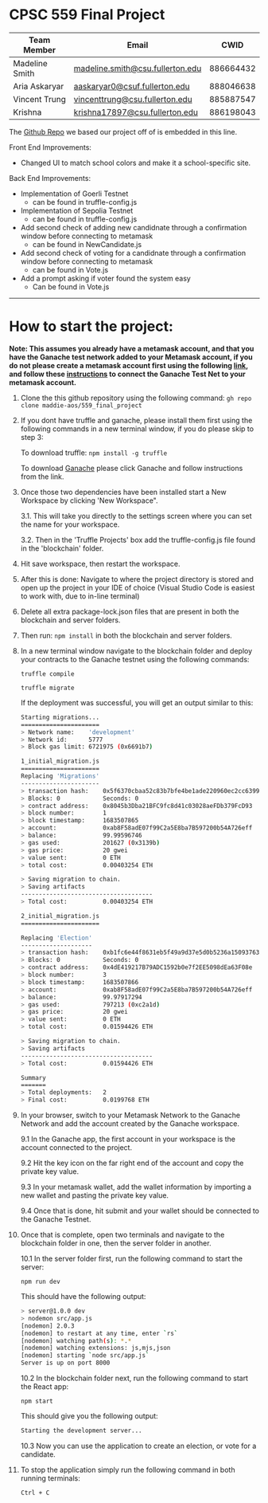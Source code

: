 # CPSC 559 Final Project

|Team Member | Email | CWID |
|-------|------|--------|
|Madeline Smith| madeline.smith@csu.fullerton.edu| 886664432|
|Aria Askaryar| aaskaryar0@csuf.fullerton.edu| 888046638 |
|Vincent Trung| vincenttrung@csu.fullerton.edu| 885887547|
|Krishna| krishna17897@csu.fullerton.edu| 886198043|

The [Github Repo](https://github.com/sherwyn11/E-Voting-App) we based our project off of is embedded in this line.  


Front End Improvements:

* Changed UI to match school colors and make it a school-specific site. 


Back End Improvements:
* Implementation of Goerli Testnet 
  * can be found in truffle-config.js
* Implementation of Sepolia Testnet
  * can be found in truffle-config.js
* Add second check of adding new candidnate through a confirmation window before connecting to metamask
  * can be found in NewCandidate.js
* Add second check of voting for a candidnate through a confirmation window before connecting to metamask
  * can be found in Vote.js
* Add a prompt asking if voter found the system easy 
  * Can be found in Vote.js

----
# **How to start the project:**

**Note: This assumes you already have a metamask account, and that you have the Ganache test network added to your Metamask account, if you do not please create a metamask account first using the following [link](https://metamask.io/), and follow these [instructions](https://docs.metamask.io/wallet/get-started/run-development-network/) to connect the Ganache Test Net to your metamask account.**

1. Clone the this github repository using the following command: ```gh repo clone maddie-aos/559_final_project```
   
2. If you dont have truffle and ganache, please install them first using the following commands in a new terminal window, if you do please skip to step 3: 

   To download truffle: ```npm install -g truffle```

   To download [Ganache](https://trufflesuite.com/ganache/) please click Ganache and follow instructions from the link. 

3. Once those two dependencies have been installed start a New Workspace by clicking 'New Workspace".
   
   3.1. This will take you directly to the settings screen where you can set the name for your workspace. 

   3.2. Then in the 'Truffle Projects' box add the truffle-config.js file found in the 'blockchain' folder.

4. Hit save workspace, then restart the workspace. 

5. After this is done: Navigate to where the project directory is stored and open up the project in your IDE of choice (Visual Studio Code is easiest to work with, due to in-line terminal)
   
6. Delete all extra package-lock.json files that are present in both the blockchain and server folders. 
   
7. Then run: ```npm install``` in both the blockchain and server folders. 
   
8. In a new terminal window navigate to the blockchain folder and deploy your contracts to the Ganache testnet using the following commands:
   
   ```truffle compile```

   ```truffle migrate```

   If the deployment was successful, you will get an output similar to this:
   ```bash 
   Starting migrations...
   ======================
   > Network name:    'development'
   > Network id:      5777
   > Block gas limit: 6721975 (0x6691b7)
   
   1_initial_migration.js
   ======================
   Replacing 'Migrations'
   ----------------------
   > transaction hash:    0x5f6370cbaa52c83b7bfe4be1ade220960ec2cc6399b70dc58c0c688cfade5338
   > Blocks: 0            Seconds: 0
   > contract address:    0x8045b3Dba21BFC9fc8d41c03028aeFDb379FcD93
   > block number:        1
   > block timestamp:     1683507865
   > account:             0xab8F58adE07f99C2a5E8ba7B597200b54A726eff
   > balance:             99.99596746
   > gas used:            201627 (0x3139b)
   > gas price:           20 gwei
   > value sent:          0 ETH
   > total cost:          0.00403254 ETH

   > Saving migration to chain.
   > Saving artifacts
   -------------------------------------
   > Total cost:          0.00403254 ETH
   
   2_initial_migration.js
   ======================

   Replacing 'Election'
   --------------------
   > transaction hash:    0xb1fc6e44f8631eb5f49a9d37e5d0b5236a150937632371c9b3f32939feadc754
   > Blocks: 0            Seconds: 0
   > contract address:    0x4dE419217B79ADC1592b0e7f2EE5098dEa63F08e
   > block number:        3
   > block timestamp:     1683507866
   > account:             0xab8F58adE07f99C2a5E8ba7B597200b54A726eff
   > balance:             99.97917294
   > gas used:            797213 (0xc2a1d)
   > gas price:           20 gwei
   > value sent:          0 ETH
   > total cost:          0.01594426 ETH

   > Saving migration to chain.
   > Saving artifacts
   -------------------------------------
   > Total cost:          0.01594426 ETH
   
   Summary
   =======
   > Total deployments:   2
   > Final cost:          0.0199768 ETH
   ```


9.  In your browser, switch to your Metamask Network to the Ganache Network and add the account created by the Ganache workspace. 
    
    9.1 In the Ganache app, the first account in your workspace is the account connected to the project.
    
    9.2 Hit the key icon on the far right end of the account and copy the private key value. 
    
    9.3 In your metamask wallet, add the wallet information by importing a new wallet and pasting the private key value. 
    
    9.4 Once that is done, hit submit and your wallet should be connected to the Ganache Testnet. 

10.  Once that is complete, open two terminals and navigate to the blockchain folder in one, then the server folder in another. 
    
     10.1   In the server folder first, run the following command to start the server:

     ```npm run dev```
    
      This should have the following output:
    
      ```bash
      > server@1.0.0 dev
      > nodemon src/app.js
      [nodemon] 2.0.3
      [nodemon] to restart at any time, enter `rs`
      [nodemon] watching path(s): *.*
      [nodemon] watching extensions: js,mjs,json
      [nodemon] starting `node src/app.js`
      Server is up on port 8000
      ```

     10.2 In the blockchain folder next, run the following command to start the React app: 

      ```npm start```
      
      This should give you the following output: 
    
      ```bash
      Starting the development server...
      ```
     
     10.3  Now you can use the application to create an election, or vote for a candidate. 


11. To stop the application simply run the following command in both running terminals: 
    
    ```Ctrl + C```


